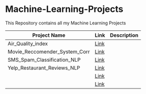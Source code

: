 # Machine-Learning-Projects
This Repository contains all my Machine Learning Projects

| Project Name | Link | Description |
| -- | -- | -- |
| Air_Quality_index | [Link](https://github.com/mcfatbeard57/Machine-Learning-Projects/tree/master/Air_Quality_index) | |
| Movie_Reccomender_System_Corr | [Link](https://github.com/mcfatbeard57/Machine-Learning-Projects/tree/master/Movie_Reccomender_System_Corr) | |
| SMS_Spam_Classification_NLP | [Link](https://github.com/mcfatbeard57/Machine-Learning-Projects/tree/master/SMS_Spam_Classification_NLP) | |
| Yelp_Restaurant_Reviews_NLP | [Link](https://github.com/mcfatbeard57/Machine-Learning-Projects/tree/master/Yelp_Restaurant_Reviews_NLP) | |
|  | [Link]() | |
|  | [Link]() | |
